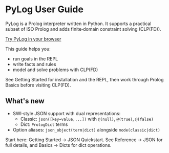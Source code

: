# PyLog User Guide

PyLog is a Prolog interpreter written in Python. It supports a practical subset of ISO Prolog and adds finite‑domain constraint solving (CLP(FD)).

<p><a href="try/">Try PyLog in your browser</a></p>

This guide helps you:

- run goals in the REPL
- write facts and rules
- model and solve problems with CLP(FD)

See Getting Started for installation and the REPL, then work through Prolog Basics before visiting CLP(FD).

What's new
----------

- SWI‑style JSON support with dual representations:
  - Classic: `json([key=value,...])` with `@(null)`, `@(true)`, `@(false)`
  - Dict: `PrologDict` terms
- Option aliases: `json_object(term|dict)` alongside `mode(classic|dict)`

Start here: Getting Started → JSON Quickstart. See Reference → JSON for full details, and Basics → Dicts for dict operations.
